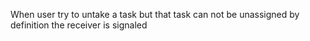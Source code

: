 When user try to untake a task but that task can not be unassigned by definition the receiver is signaled